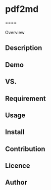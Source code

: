 # pdf2md
====

Overview

## Description

## Demo

## VS. 

## Requirement

## Usage

## Install

## Contribution

## Licence

## Author

